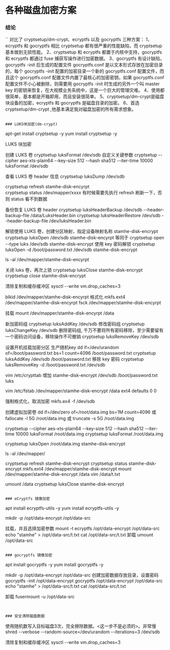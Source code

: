 # 各种磁盘加密方案
### 结论
``
对比了 cryptsetup/dm-crypt、ecryptfs 以及 gocryptfs 三种方案：
1、ecryptfs 和 gocryptfs 相比 cryptsetup 都有很严重的性能缺陷，而 cryptsetup 基本做到无损性能。
2、cryptsetup 和 ecryptfs 都置于内核中支持，gocryptfs 和 ecryptfs 都通过 fuse 捕获写操作进行加密数据。
3、gocryptfs 有设计缺陷， gocryptfs  -init 后生成的配置文件 gocryptfs.conf 是以文本形式存放在加密目录的，每个 gocryptfs -init 配置的加密目录一个新的 gocryptfs.conf 配置文件，而且这个 gocryptfs.conf 配置文件内置了最核心的加密密钥，如果 gocryptfs.conf 配置文件不小心被删除，则需要用 gocryptfs  -init 时生成的另外一个叫 master key 的密钥来恢复，在大规模业务系统中，这是一个巨大的管理灾难。
4、使用都很简单，基本都是开箱即用，而且安装很简单。
5、cryptsetup/dm-crypt是磁盘块设备的加密，ecryptfs 和 gocryptfs 是磁盘目录的加密。
6、首选 cryptsetup/dm-crypt ,他基本满足我对磁盘加密的所有需求想象。
```

### LUKS块加密(dm-crypt)
```
apt-get install cryptsetup -y
yum install cryptsetup -y

LUKS 块加密

创建 LUKS 卷
cryptsetup luksFormat /dev/sdb
自定义关键参数
cryptsetup --cipher aes-xts-plain64 --key-size 512 --hash sha512 --iter-time 10000 luksFormat /dev/sdb

查看 LUKS 卷 header 信息
cryptsetup luksDump  /dev/sdb

cryptsetup refresh stamhe-disk-encyrpt  
cryptsetup status   /dev/mapper/xxxx    有时候需要先执行 refresh 刷新一下，否则 status 看不到数据

备份恢复 LUKS 卷 header
cryptsetup luksHeaderBackup  /dev/sdb  --header-backup-file  /data/LuksHeader.bin
cryptsetup luksHeaderRestore /dev/sdb  --header-backup-file  /dev/luksHeader.bin

解锁使用 LUKS 卷，创建分区映射，指定设备映射名称  stamhe-disk-encrypt
cryptsetup  luksOpen  /dev/sdb  stamhe-disk-encyrpt
等同于
cryptsetup open --type luks /dev/sdb  stamhe-disk-encrypt
使用 key 密码解锁
cryptsetup luksOpen -d /boot/password.txt /dev/sdb  stamhe-disk-encrypt


ls -al /dev/mapper/stamhe-disk-encyrpt

关闭 luks 卷，再次上锁
cryptsetup luksClose stamhe-disk-encrypt
cryptsetup close stamhe-disk-encrypt

清除复制和缓存缓冲区
sysctl --write vm.drop_caches=3


blkid /dev/mapper/stamhe-disk-encyrpt
格式化
mkfs.ext4 /dev/mapper/stamhe-disk-encyrpt
fsck /dev/mapper/stamhe-disk-encyrpt

挂载
mount  /dev/mapper/stamhe-disk-encyrpt /data

新加密码组
cryptsetup luksAddKey /dev/sdb
修改密码组
cryptsetup luksChangeKey  /dev/sdb
删除密码组, 千万不要将所有密码移除，至少需要留有一个密码访问设备，移除操作不可撤销
cryptsetup luksRemoveKey  /dev/sdb



设置开机挂载加密分区
生产随机key
dd if=/dev/urandom of=/boot/password.txt bs=1 count=4096
/boot/password.txt
cryptsetup  luksAddKey  /dev/sdb   /boot/password.txt
移除 key 密码
cryptsetup luksRemoveKey -d /boot/password.txt  /dev/sdb

vim /etc/crypttab
增加
stamhe-disk-encrypt  /dev/sdb  /boot/password.txt    luks

vim /etc/fstab
/dev/mapper/stamhe-disk-encrypt   /data   ext4  defaults  0  0

强制格式化，取消加密
mkfs.ex4  -f  /dev/sdb


创建虚拟加密卷
dd if=/dev/zero of=/root/data.img bs=1M count=4096 
或
fallocate -l 5G  /root/data.img
或
truncate -s 5G /root/data.img

cryptsetup --cipher aes-xts-plain64 --key-size 512 --hash sha512 --iter-time 10000 luksFormat  /root/data.img
cryptsetup luksFormat  /root/data.img

cryptsetup  luksOpen  /root/data.img  stamhe-disk-encrypt

ls  -al  /dev/mapper/

cryptsetup refresh  stamhe-disk-encrypt
cryptsetup status  stamhe-disk-encrypt
mkfs.ext4  /dev/mapper/stamhe-disk-encrypt
mount  /dev/mapper/stamhe-disk-encrypt  /data
vim /data/t.txt

umount /data
cryptsetup luksClose  stamhe-disk-encrypt
```

### eCryptfs 镜像加密
```
apt install ecryptfs-utils -y
yum install ecryptfs-utils -y

mkdir -p /opt/data-encrypt  /opt/data-src

挂载，并且选择加密参数
mount -t ecryptfs  /opt/data-encrypt  /opt/data-src
echo "stamhe" >  /opt/data-src/t.txt
cat /opt/data-src/t.txt
卸载
umount /opt/data-src
```

### gocryptfs 镜像加密
```
apt install gocryptfs -y
yum install gocryptfs -y

mkdir -p /opt/data-encrypt  /opt/data-src
创建加密数据存放目录，设置密码
gocryptfs  -init  /opt/data-encrypt
gocryptfs  /opt/data-encrypt  /opt/data-src
echo "stamhe" > /opt/data-src/t.txt
cat /opt/data-src/t.txt

卸载
fusermount  -u  /opt/data-src

```


### 安全清除磁盘数据
```
使用随机数写入目标磁盘3次，完全擦除数据。<这一步不是必须的>。非常慢
shred --verbose --random-source=/dev/urandom --iterations=3 /dev/sdb

清除复制和缓存缓冲区
sysctl --write vm.drop_caches=3
```


